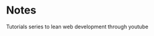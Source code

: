 <link rel="stylesheet" href="notes.css">

# Notes

 Tutorials series to lean web development through youtube


